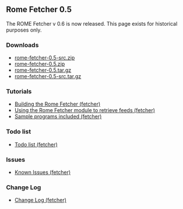 ## Rome Fetcher 0.5

The ROME Fetcher v 0.6 is now released. This page exists for historical
purposes only.

### Downloads

-   [rome-fetcher-0.5-src.zip](./rome-fetcher-0.5-src.zip)
-   [rome-fetcher-0.5.zip](./rome-fetcher-0.5.zip)
-   [rome-fetcher-0.5.tar.gz](./rome-fetcher-0.5.tar.gz)
-   [rome-fetcher-0.5-src.tar.gz](./rome-fetcher-0.5-src.tar.gz)

### Tutorials

-   [Building the Rome Fetcher
    (fetcher)](../BuildingTheRomeFetcher.html)
-   [Using the Rome Fetcher module to retrieve feeds
    (fetcher)](../UsingTheRomeFetcherModuleToRetrieveFeeds.html)
-   [Sample programs included (fetcher)](../SampleProgramsIncluded.html)

### Todo list

-   [Todo list (fetcher)](../TodoList.html)

### Issues

-   [Known Issues (fetcher)](../KnownIssues.html)

### Change Log

-   [Change Log (fetcher)](../ChangeLog.html)
